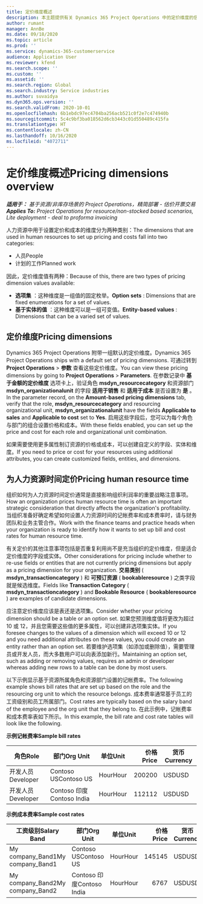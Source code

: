 ```yaml
---
title: 定价维度概述
description: 本主题提供有关 Dynamics 365 Project Operations 中的定价维度的信息。
author: rumant
manager: AnnBe
ms.date: 09/18/2020
ms.topic: article
ms.prod: ''
ms.service: dynamics-365-customerservice
audience: Application User
ms.reviewer: kfend
ms.search.scope: ''
ms.custom: ''
ms.assetid: ''
ms.search.region: Global
ms.search.industry: Service industries
ms.author: suvaidya
ms.dyn365.ops.version: ''
ms.search.validFrom: 2020-10-01
ms.openlocfilehash: 6b1ebdc97ec4704ba256acb521c0f2e7c474940b
ms.sourcegitcommit: 5c4c9bf3ba018562d6cb3443c01d550489c415fa
ms.translationtype: HT
ms.contentlocale: zh-CN
ms.lasthandoff: 10/16/2020
ms.locfileid: "4072711"
---
```

# <a name="pricing-dimensions-overview"></a><span data-ttu-id="2de8f-103">定价维度概述</span><span class="sxs-lookup"><span data-stu-id="2de8f-103">Pricing dimensions overview</span></span>

<span data-ttu-id="2de8f-104">_**适用于：** 基于资源/非库存场景的 Project Operations，精简部署 - 估价开票交易_</span><span class="sxs-lookup"><span data-stu-id="2de8f-104">_**Applies To:** Project Operations for resource/non-stocked based scenarios, Lite deployment - deal to proforma invoicing_</span></span>

<span data-ttu-id="2de8f-105">人力资源中用于设置定价和成本的维度分为两种类别：</span><span class="sxs-lookup"><span data-stu-id="2de8f-105">The dimensions that are used in human resources to set up pricing and costs fall into two categories:</span></span>

- <span data-ttu-id="2de8f-106">人员</span><span class="sxs-lookup"><span data-stu-id="2de8f-106">People</span></span>
- <span data-ttu-id="2de8f-107">计划的工作</span><span class="sxs-lookup"><span data-stu-id="2de8f-107">Planned work</span></span>

<span data-ttu-id="2de8f-108">因此，定价维度值有两种：</span><span class="sxs-lookup"><span data-stu-id="2de8f-108">Because of this, there are two types of pricing dimension values available:</span></span>

- <span data-ttu-id="2de8f-109">**选项集** ：这种维度是一组值的固定枚举。</span><span class="sxs-lookup"><span data-stu-id="2de8f-109">**Option sets** : Dimensions that are fixed enumerations for a set of values.</span></span>
- <span data-ttu-id="2de8f-110">**基于实体的值** ：这种维度可以是一组可变值。</span><span class="sxs-lookup"><span data-stu-id="2de8f-110">**Entity-based values** : Dimensions that can be a varied set of values.</span></span>

## <a name="pricing-dimensions"></a><span data-ttu-id="2de8f-111">定价维度</span><span class="sxs-lookup"><span data-stu-id="2de8f-111">Pricing dimensions</span></span>

<span data-ttu-id="2de8f-112">Dynamics 365 Project Operations 附带一组默认的定价维度。</span><span class="sxs-lookup"><span data-stu-id="2de8f-112">Dynamics 365 Project Operations ships with a default set of pricing dimensions.</span></span> <span data-ttu-id="2de8f-113">可通过转到 **Project Operations** > **参数** 查看这些定价维度。</span><span class="sxs-lookup"><span data-stu-id="2de8f-113">You can view these pricing dimensions by going to **Project Operations** > **Parameters**.</span></span> <span data-ttu-id="2de8f-114">在参数记录中 **基于金额的定价维度** 选项卡上，验证角色 **msdyn_resourcecategory** 和资源部门 **msdyn_organizationalunit** 的字段 **适用于销售** 和 **适用于成本** 是否设置为 **是** 。</span><span class="sxs-lookup"><span data-stu-id="2de8f-114">In the parameter record, on the **Amount-based pricing dimensions** tab, verify that the role, **msdyn_resourcecategory** and resourcing organizational unit, **msdyn_organizationalunit** have the fields **Applicable to sales** and **Applicable to cost** set to **Yes**.</span></span> <span data-ttu-id="2de8f-115">启用这些字段后，您可以为每个角色与部门的组合设置价格和成本。</span><span class="sxs-lookup"><span data-stu-id="2de8f-115">With these fields enabled, you can set up the price and cost for each role and organizational unit combination.</span></span>

<span data-ttu-id="2de8f-116">如果需要使用更多属性制订资源的价格或成本，可以创建自定义的字段、实体和维度。</span><span class="sxs-lookup"><span data-stu-id="2de8f-116">If you need to price or cost for your resources using additional attributes, you can create customized fields, entities, and dimensions.</span></span>

## <a name="pricing-human-resource-time"></a><span data-ttu-id="2de8f-117">为人力资源时间定价</span><span class="sxs-lookup"><span data-stu-id="2de8f-117">Pricing human resource time</span></span>
<span data-ttu-id="2de8f-118">组织如何为人力资源时间定价通常是直接影响组织利润率的重要战略注意事项。</span><span class="sxs-lookup"><span data-stu-id="2de8f-118">How an organization prices human resource time is often an important strategic consideration that directly affects the organization's profitability.</span></span> <span data-ttu-id="2de8f-119">当组织准备好确定希望如何设置人力资源时间的记帐费率和成本费率时，请与财务团队和业务主管合作。</span><span class="sxs-lookup"><span data-stu-id="2de8f-119">Work with the finance teams and practice heads when your organization is ready to identify how it wants to set up bill and cost rates for human resource time.</span></span>

<span data-ttu-id="2de8f-120">有关定价的其他注意事项包括是否重复利用尚不是充当组织的定价维度，但是适合定价维度的字段或实体。</span><span class="sxs-lookup"><span data-stu-id="2de8f-120">Other considerations for pricing include whether to re-use fields or entities that are not currently pricing dimensions but apply as a pricing dimension for your organization.</span></span> <span data-ttu-id="2de8f-121">**交易类别** ( **msdyn_transactioncategory** ) 和 **可预订资源** ( **bookableresource** ) 之类字段就是候选维度。</span><span class="sxs-lookup"><span data-stu-id="2de8f-121">Fields like **Transaction Category** ( **msdyn_transactioncategory** ) and **Bookable Resource** ( **bookableresource** ) are examples of candidate dimensions.</span></span> 

<span data-ttu-id="2de8f-122">应注意定价维度应该是表还是选项集。</span><span class="sxs-lookup"><span data-stu-id="2de8f-122">Consider whether your pricing dimension should be a table or an option set.</span></span> <span data-ttu-id="2de8f-123">如果您预测维度值将更改为超过 10 或 12，并且您需要这些值的更多属性，可以创建非选项集实体。</span><span class="sxs-lookup"><span data-stu-id="2de8f-123">If you foresee changes to the values of a dimension which will exceed 10 or 12 and you need additional attributes on these values, you could create an entity rather than an option set.</span></span> <span data-ttu-id="2de8f-124">若要维护选项集（如添加或删除值），需要管理员或开发人员，而大多数用户可以向表添加新行。</span><span class="sxs-lookup"><span data-stu-id="2de8f-124">Maintaining an option set, such as adding or removing values, requires an admin or developer whereas adding new rows to a table can be done by most users.</span></span>

<span data-ttu-id="2de8f-125">以下示例显示基于资源所属角色和资源部门设置的记帐费率。</span><span class="sxs-lookup"><span data-stu-id="2de8f-125">The following example shows bill rates that are set up based on the role and the resourcing org unit to which the resource belongs.</span></span> <span data-ttu-id="2de8f-126">成本费率通常基于员工的工资级别和员工所属部门。</span><span class="sxs-lookup"><span data-stu-id="2de8f-126">Cost rates are typically based on the salary band of the employee and the org unit that they belong to.</span></span> <span data-ttu-id="2de8f-127">在此示例中，记帐费率和成本费率表如下所示。</span><span class="sxs-lookup"><span data-stu-id="2de8f-127">In this example, the bill rate and cost rate tables will look like the following.</span></span>

<span data-ttu-id="2de8f-128">**示例记帐费率**</span><span class="sxs-lookup"><span data-stu-id="2de8f-128">**Sample bill rates**</span></span>

| <span data-ttu-id="2de8f-129">角色</span><span class="sxs-lookup"><span data-stu-id="2de8f-129">Role</span></span>        | <span data-ttu-id="2de8f-130">部门</span><span class="sxs-lookup"><span data-stu-id="2de8f-130">Org Unit</span></span>    |<span data-ttu-id="2de8f-131">单位</span><span class="sxs-lookup"><span data-stu-id="2de8f-131">Unit</span></span>      |<span data-ttu-id="2de8f-132">价格</span><span class="sxs-lookup"><span data-stu-id="2de8f-132">Price</span></span>      |<span data-ttu-id="2de8f-133">货币</span><span class="sxs-lookup"><span data-stu-id="2de8f-133">Currency</span></span>  |
| ------------|-------------|----------|----------:|----------|
| <span data-ttu-id="2de8f-134">开发人员</span><span class="sxs-lookup"><span data-stu-id="2de8f-134">Developer</span></span>   | <span data-ttu-id="2de8f-135">Contoso US</span><span class="sxs-lookup"><span data-stu-id="2de8f-135">Contoso US</span></span>  |<span data-ttu-id="2de8f-136">Hour</span><span class="sxs-lookup"><span data-stu-id="2de8f-136">Hour</span></span> | <span data-ttu-id="2de8f-137">200</span><span class="sxs-lookup"><span data-stu-id="2de8f-137">200</span></span>|<span data-ttu-id="2de8f-138">USD</span><span class="sxs-lookup"><span data-stu-id="2de8f-138">USD</span></span>     |
| <span data-ttu-id="2de8f-139">开发人员</span><span class="sxs-lookup"><span data-stu-id="2de8f-139">Developer</span></span>   | <span data-ttu-id="2de8f-140">Contoso 印度</span><span class="sxs-lookup"><span data-stu-id="2de8f-140">Contoso India</span></span> |<span data-ttu-id="2de8f-141">Hour</span><span class="sxs-lookup"><span data-stu-id="2de8f-141">Hour</span></span>|   <span data-ttu-id="2de8f-142">112</span><span class="sxs-lookup"><span data-stu-id="2de8f-142">112</span></span>|<span data-ttu-id="2de8f-143">USD</span><span class="sxs-lookup"><span data-stu-id="2de8f-143">USD</span></span>     |


<span data-ttu-id="2de8f-144">**示例成本费率**</span><span class="sxs-lookup"><span data-stu-id="2de8f-144">**Sample cost rates**</span></span>

| <span data-ttu-id="2de8f-145">工资级别</span><span class="sxs-lookup"><span data-stu-id="2de8f-145">Salary Band</span></span>     | <span data-ttu-id="2de8f-146">部门</span><span class="sxs-lookup"><span data-stu-id="2de8f-146">Org Unit</span></span>    |<span data-ttu-id="2de8f-147">单位</span><span class="sxs-lookup"><span data-stu-id="2de8f-147">Unit</span></span>      |<span data-ttu-id="2de8f-148">价格</span><span class="sxs-lookup"><span data-stu-id="2de8f-148">Price</span></span>      |<span data-ttu-id="2de8f-149">货币</span><span class="sxs-lookup"><span data-stu-id="2de8f-149">Currency</span></span>  |
| ----------------|-------------|----------|----------:|----------|
| <span data-ttu-id="2de8f-150">My company_Band1</span><span class="sxs-lookup"><span data-stu-id="2de8f-150">My company_Band1</span></span> | <span data-ttu-id="2de8f-151">Contoso US</span><span class="sxs-lookup"><span data-stu-id="2de8f-151">Contoso US</span></span>  |<span data-ttu-id="2de8f-152">Hour</span><span class="sxs-lookup"><span data-stu-id="2de8f-152">Hour</span></span> | <span data-ttu-id="2de8f-153">145</span><span class="sxs-lookup"><span data-stu-id="2de8f-153">145</span></span>|<span data-ttu-id="2de8f-154">USD</span><span class="sxs-lookup"><span data-stu-id="2de8f-154">USD</span></span>     |
| <span data-ttu-id="2de8f-155">My company_Band2</span><span class="sxs-lookup"><span data-stu-id="2de8f-155">My company_Band2</span></span> | <span data-ttu-id="2de8f-156">Contoso 印度</span><span class="sxs-lookup"><span data-stu-id="2de8f-156">Contoso India</span></span> |<span data-ttu-id="2de8f-157">Hour</span><span class="sxs-lookup"><span data-stu-id="2de8f-157">Hour</span></span>|   <span data-ttu-id="2de8f-158">67</span><span class="sxs-lookup"><span data-stu-id="2de8f-158">67</span></span>|<span data-ttu-id="2de8f-159">USD</span><span class="sxs-lookup"><span data-stu-id="2de8f-159">USD</span></span>     |
